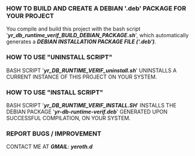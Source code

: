 ### HOW TO BUILD AND CREATE A DEBIAN '.deb' PACKAGE FOR YOUR PROJECT

You compile and build this project with the
bash script '**_yr_db_runtime_verif_BUILD_DEBIAN_PACKAGE.sh_**',
which automatically generates a **_DEBIAN 
INSTALLATION PACKAGE FILE ('.deb')_**.


### HOW TO USE "UNINSTALL SCRIPT"

BASH SCRIPT '**_yr_DB_RUNTIME_VERIF_uninstall.sh_**'
UNINSTALLS A CURRENT INSTANCE OF
THIS PROJECT ON YOUR SYSTEM.


### HOW TO USE "INSTALL SCRIPT"

BASH SCRIPT '**_yr_DB_RUNTIME_VERIF_INSTALL.SH_**'
INSTALLS THE DEBIAN PACKAGE 
'**_yr-db-runtime-verif.deb_**' GENERATED UPON
SUCCESSFUL COMPILATION, ON YOUR SYSTEM.

### REPORT BUGS / IMPROVEMENT

CONTACT ME AT **_GMAIL_**: **_yeroth.d_**
